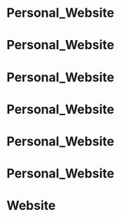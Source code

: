 # Personal_Website
# Personal_Website
# Personal_Website
# Personal_Website
# Personal_Website
# Personal_Website
# Website
